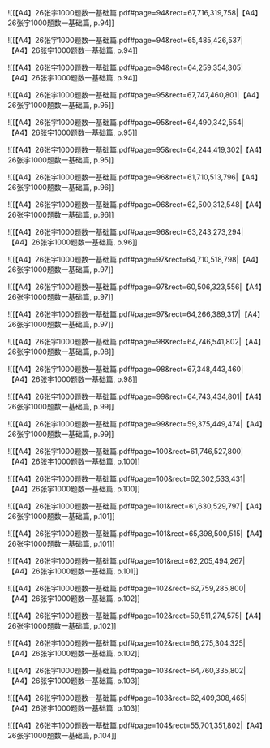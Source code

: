 ![[【A4】26张宇1000题数一基础篇.pdf#page=94&rect=67,716,319,758|【A4】26张宇1000题数一基础篇, p.94]]



![[【A4】26张宇1000题数一基础篇.pdf#page=94&rect=65,485,426,537|【A4】26张宇1000题数一基础篇, p.94]]



![[【A4】26张宇1000题数一基础篇.pdf#page=94&rect=64,259,354,305|【A4】26张宇1000题数一基础篇, p.94]]



![[【A4】26张宇1000题数一基础篇.pdf#page=95&rect=67,747,460,801|【A4】26张宇1000题数一基础篇, p.95]]



![[【A4】26张宇1000题数一基础篇.pdf#page=95&rect=64,490,342,554|【A4】26张宇1000题数一基础篇, p.95]]



![[【A4】26张宇1000题数一基础篇.pdf#page=95&rect=64,244,419,302|【A4】26张宇1000题数一基础篇, p.95]]



![[【A4】26张宇1000题数一基础篇.pdf#page=96&rect=61,710,513,796|【A4】26张宇1000题数一基础篇, p.96]]



![[【A4】26张宇1000题数一基础篇.pdf#page=96&rect=62,500,312,548|【A4】26张宇1000题数一基础篇, p.96]]



![[【A4】26张宇1000题数一基础篇.pdf#page=96&rect=63,243,273,294|【A4】26张宇1000题数一基础篇, p.96]]



![[【A4】26张宇1000题数一基础篇.pdf#page=97&rect=64,710,518,798|【A4】26张宇1000题数一基础篇, p.97]]



![[【A4】26张宇1000题数一基础篇.pdf#page=97&rect=60,506,323,556|【A4】26张宇1000题数一基础篇, p.97]]



![[【A4】26张宇1000题数一基础篇.pdf#page=97&rect=64,266,389,317|【A4】26张宇1000题数一基础篇, p.97]]



![[【A4】26张宇1000题数一基础篇.pdf#page=98&rect=64,746,541,802|【A4】26张宇1000题数一基础篇, p.98]]



![[【A4】26张宇1000题数一基础篇.pdf#page=98&rect=67,348,443,460|【A4】26张宇1000题数一基础篇, p.98]]



![[【A4】26张宇1000题数一基础篇.pdf#page=99&rect=64,743,434,801|【A4】26张宇1000题数一基础篇, p.99]]



![[【A4】26张宇1000题数一基础篇.pdf#page=99&rect=59,375,449,474|【A4】26张宇1000题数一基础篇, p.99]]



![[【A4】26张宇1000题数一基础篇.pdf#page=100&rect=61,746,527,800|【A4】26张宇1000题数一基础篇, p.100]]



![[【A4】26张宇1000题数一基础篇.pdf#page=100&rect=62,302,533,431|【A4】26张宇1000题数一基础篇, p.100]]



![[【A4】26张宇1000题数一基础篇.pdf#page=101&rect=61,630,529,797|【A4】26张宇1000题数一基础篇, p.101]]



![[【A4】26张宇1000题数一基础篇.pdf#page=101&rect=65,398,500,515|【A4】26张宇1000题数一基础篇, p.101]]



![[【A4】26张宇1000题数一基础篇.pdf#page=101&rect=62,205,494,267|【A4】26张宇1000题数一基础篇, p.101]]



![[【A4】26张宇1000题数一基础篇.pdf#page=102&rect=62,759,285,800|【A4】26张宇1000题数一基础篇, p.102]]



![[【A4】26张宇1000题数一基础篇.pdf#page=102&rect=59,511,274,575|【A4】26张宇1000题数一基础篇, p.102]]



![[【A4】26张宇1000题数一基础篇.pdf#page=102&rect=66,275,304,325|【A4】26张宇1000题数一基础篇, p.102]]



![[【A4】26张宇1000题数一基础篇.pdf#page=103&rect=64,760,335,802|【A4】26张宇1000题数一基础篇, p.103]]



![[【A4】26张宇1000题数一基础篇.pdf#page=103&rect=62,409,308,465|【A4】26张宇1000题数一基础篇, p.103]]



![[【A4】26张宇1000题数一基础篇.pdf#page=104&rect=55,701,351,802|【A4】26张宇1000题数一基础篇, p.104]]




